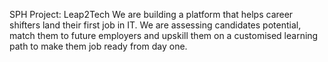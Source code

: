 SPH Project: Leap2Tech
We are building a platform that helps career shifters land their first job in IT. We are assessing candidates potential, match them to future employers and upskill them on a customised learning path to make them job ready from day one.
